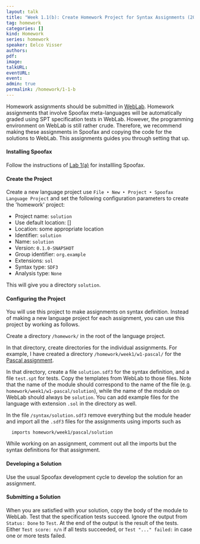 ```yaml
---
layout: talk
title: "Week 1.1(b): Create Homework Project for Syntax Assignments (2020)"
tag: homework
categories: []
kind: Homework
series: homework
speaker: Eelco Visser
authors:
pdf:
image:
talkURL:
eventURL:
event:
admin: true
permalink: /homework/1-1-b
---
```


Homework assignments should be submitted in [WebLab](https://weblab.tudelft.nl/cs4200/2021-2022/assignment/87590/view).
Homework assignments that involve Spoofax meta-languages will be automatically graded using SPT specification tests in WebLab.
However, the programming environment on WebLab is still rather crude.
Therefore, we recommend making these assignments in Spoofax and copying the code for the solutions to WebLab.
This assignments guides you through setting that up.

#### Installing Spoofax

Follow the instructions of [Lab 1(a)]({{site.baseurl}}/lab/1a) for installling Spoofax.

#### Create the Project

Create a new language project use `File ‣ New ‣ Project ‣ Spoofax Language Project` and set the following configuration parameters to create the 'homework' project:

* Project name: `solution`
* Use default location: []
* Location: some appropriate location
* Identifier: `solution`
* Name: `solution`
* Version: `0.1.0-SNAPSHOT`
* Group identifier: `org.example`
* Extensions: `sol`
* Syntax type: `SDF3`
* Analysis type: `None`

This will give you a directory `solution`.

#### Configuring the Project

You will use this project to make assignments on syntax definition.
Instead of making a new language project for each assignment, you can use this project by working as follows.

Create a directory `/homework/` in the root of the language project.

In that directory, create directories for the individual assignments.
For example, I have created a directory `/homework/week1/w1-pascal/` for the [Pascal assignment](https://weblab.tudelft.nl/cs4200/2021-2022/assignment/87650/view).

In that directory, create a file `solution.sdf3` for the syntax definition, and a file `test.spt` for tests.
Copy the templates from WebLab to those files.
Note that the name of the module should correspond to the name of the file (e.g. `homework/week1/w1-pascal/solution`), while the name of the module on WebLab should always be `solution`.
You can add example files for the language with extension `.sol` in the directory as well.

In the file `/syntax/solution.sdf3` remove everything but the module header and import all the `.sdf3` files for the assignments using imports such as
```
  imports homework/week1/pascal/solution
```
While working on an assignment, comment out all the imports but the syntax definitions for that assignment.

#### Developing a Solution

Use the usual Spoofax development cycle to develop the solution for an assignment.

#### Submitting a Solution

When you are satisfied with your solution, copy the body of the module to WebLab.
Test that the specification tests succeed.
Ignore the output from `Status: Done` to `Test`. At the end of the output is the result of the tests. Either `Test score: n/n` if all tests succeeded, or `Test "..." failed:` in case one or more tests failed.

